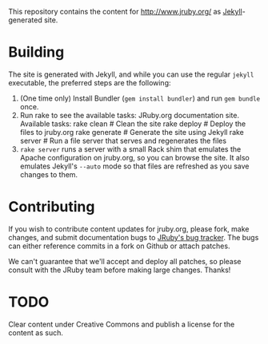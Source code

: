 This repository contains the content for http://www.jruby.org/ as
[Jekyll][]-generated site.

# Building

The site is generated with Jekyll, and while you can use the regular
`jekyll` executable, the preferred steps are the following:

1. (One time only) Install Bundler (`gem install bundler`) and run
   `gem bundle` once.
2. Run rake to see the available tasks:
    JRuby.org documentation site. Available tasks:
    rake clean     # Clean the site
    rake deploy    # Deploy the files to jruby.org
    rake generate  # Generate the site using Jekyll
    rake server    # Run a file server that serves and regenerates the files
3. `rake server` runs a server with a small Rack shim that emulates
   the Apache configuration on jruby.org, so you can browse the site.
   It also emulates Jekyll's `--auto` mode so that files are refreshed
   as you save changes to them.

# Contributing

If you wish to contribute content updates for jruby.org, please fork,
make changes, and submit documentation bugs to [JRuby's bug
tracker][JIRA]. The bugs can either reference commits in a fork on
Github or attach patches.

We can't guarantee that we'll accept and deploy all patches, so please
consult with the JRuby team before making large changes. Thanks!

[Jekyll]: http://wiki.github.com/mojombo/jekyll
[JIRA]: http://jira.codehaus.org/browse/JRUBY

# TODO

Clear content under Creative Commons and publish a license for the
content as such.
